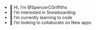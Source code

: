 - 👋 Hi, I’m @SpencerCGriffiths
- 👀 I’m interested in Snowboarding
- 🌱 I’m currently learning to code 
- 💞️ I’m looking to collaborate on New apps 

<!---
SpencerCGriffiths/SpencerCGriffiths is a ✨ special ✨ repository because its `README.md` (this file) appears on your GitHub profile.
You can click the Preview link to take a look at your changes.
--->
